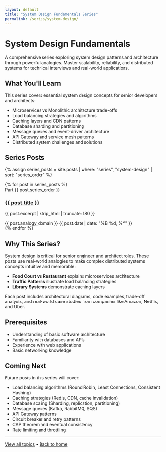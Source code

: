 ```yaml
---
layout: default
title: "System Design Fundamentals Series"
permalink: /series/system-design/
---
```


# System Design Fundamentals

A comprehensive series exploring system design patterns and architecture through powerful analogies. Master scalability, reliability, and distributed systems for technical interviews and real-world applications.

## What You'll Learn

This series covers essential system design concepts for senior developers and architects:

- Microservices vs Monolithic architecture trade-offs
- Load balancing strategies and algorithms
- Caching layers and CDN patterns
- Database sharding and partitioning
- Message queues and event-driven architecture
- API Gateway and service mesh patterns
- Distributed system challenges and solutions

## Series Posts

{% assign series_posts = site.posts | where: "series", "system-design" | sort: "series_order" %}

<div class="series-index">
{% for post in series_posts %}
  <div class="series-post-card">
    <div class="series-order">Part {{ post.series_order }}</div>
    <h3><a href="{{ post.url | relative_url }}">{{ post.title }}</a></h3>
    <p class="series-excerpt">{{ post.excerpt | strip_html | truncate: 180 }}</p>
    <div class="series-meta">
      <span class="series-domain">{{ post.analogy_domain }}</span>
      <span class="series-date">{{ post.date | date: "%B %d, %Y" }}</span>
    </div>
  </div>
{% endfor %}
</div>

## Why This Series?

System design is critical for senior engineer and architect roles. These posts use real-world analogies to make complex distributed systems concepts intuitive and memorable:

- **Food Court vs Restaurant** explains microservices architecture
- **Traffic Patterns** illustrate load balancing strategies
- **Library Systems** demonstrate caching layers

Each post includes architectural diagrams, code examples, trade-off analysis, and real-world case studies from companies like Amazon, Netflix, and Uber.

## Prerequisites

- Understanding of basic software architecture
- Familiarity with databases and APIs
- Experience with web applications
- Basic networking knowledge

## Coming Next

Future posts in this series will cover:

- Load balancing algorithms (Round Robin, Least Connections, Consistent Hashing)
- Caching strategies (Redis, CDN, cache invalidation)
- Database scaling (Sharding, replication, partitioning)
- Message queues (Kafka, RabbitMQ, SQS)
- API Gateway patterns
- Circuit breaker and retry patterns
- CAP theorem and eventual consistency
- Rate limiting and throttling

---

[View all topics](/topics/) • [Back to home](/)
